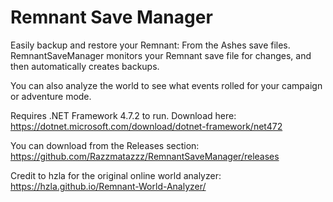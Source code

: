 # Remnant Save Manager
Easily backup and restore your Remnant: From the Ashes save files. RemnantSaveManager monitors your Remnant save file for changes, and then automatically creates backups.

You can also analyze the world to see what events rolled for your campaign or adventure mode.

Requires .NET Framework 4.7.2 to run. Download here:
https://dotnet.microsoft.com/download/dotnet-framework/net472

You can download from the Releases section:
https://github.com/Razzmatazzz/RemnantSaveManager/releases

Credit to hzla for the original online world analyzer:
https://hzla.github.io/Remnant-World-Analyzer/
